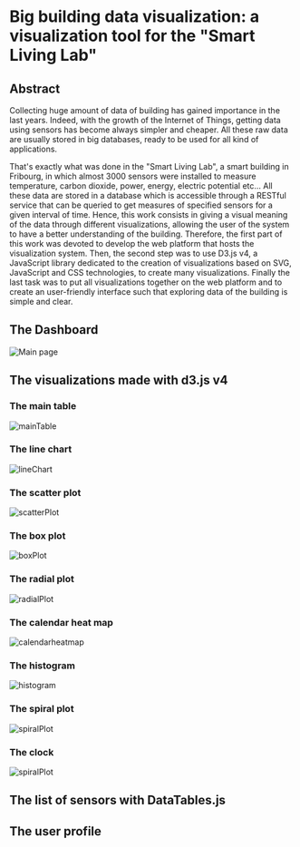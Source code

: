 # Big building data visualization: a visualization tool for the "Smart Living Lab"
## Abstract

Collecting huge amount of data of building has gained importance in the last years. Indeed, with the growth of the Internet of Things, getting data using sensors has become always simpler and cheaper. All these raw data are usually stored in big databases, ready to be used for all kind of applications.

That's exactly what was done in the "Smart Living Lab", a smart building in Fribourg, in which almost 3000 sensors were installed to measure temperature, carbon dioxide, power, energy, electric potential etc... All these data are stored in a database which is accessible through a RESTful service that can be queried to get measures of specified sensors for a given interval of time.
Hence, this work consists in giving a visual meaning of the data through different visualizations, allowing the user of the system to have a better understanding of the building. Therefore, the first part of this work was devoted to develop the web platform that hosts the visualization system. Then, the second step was to use D3.js v4, a JavaScript library dedicated to the creation of visualizations based on SVG, JavaScript and CSS technologies, to create many visualizations.
Finally the last task was to put all visualizations together on the web platform and to create an user-friendly interface such that exploring data of the building is simple and clear.




## The Dashboard

![Main page](https://raw.githubusercontent.com/JobinJohan/DataViz/master/figure/dashboardtest.PNG)

## The visualizations made with d3.js v4

### The main table
![mainTable](https://raw.githubusercontent.com/JobinJohan/DataViz/master/figure/mainTable.PNG)

### The line chart
![lineChart](https://raw.githubusercontent.com/JobinJohan/DataViz/master/figure/lineChart.png)

### The scatter plot
![scatterPlot](https://raw.githubusercontent.com/JobinJohan/DataViz/master/figure/scatterPlot.png)

### The box plot
![boxPlot](https://raw.githubusercontent.com/JobinJohan/DataViz/master/figure/boxPlot.png)

### The radial plot
![radialPlot](https://raw.githubusercontent.com/JobinJohan/DataViz/master/figure/radialPlot.PNG)

### The calendar heat map
![calendarheatmap](https://raw.githubusercontent.com/JobinJohan/DataViz/master/figure/calendarHeatMap2.PNG)

### The histogram
![histogram](https://raw.githubusercontent.com/JobinJohan/DataViz/master/figure/histogram.PNG)

### The spiral plot
![spiralPlot](https://raw.githubusercontent.com/JobinJohan/DataViz/master/figure/spiralPlot.PNG)

### The clock
![spiralPlot](https://raw.githubusercontent.com/JobinJohan/DataViz/master/figure/clock.PNG)

## The list of sensors with DataTables.js

## The user profile



